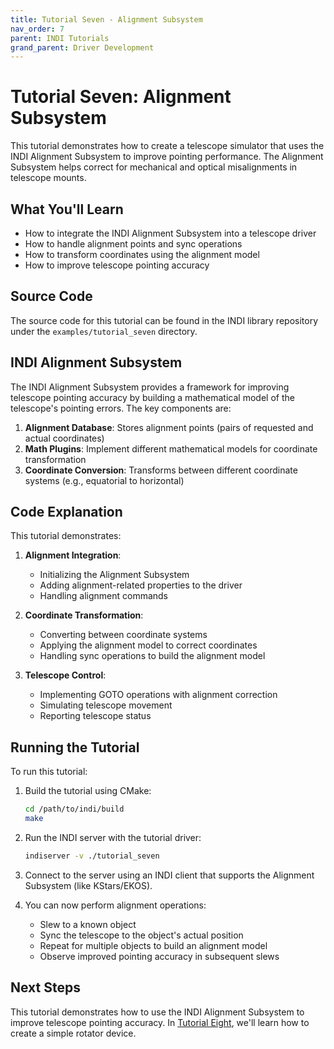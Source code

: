 ```yaml
---
title: Tutorial Seven - Alignment Subsystem
nav_order: 7
parent: INDI Tutorials
grand_parent: Driver Development
---
```


# Tutorial Seven: Alignment Subsystem

This tutorial demonstrates how to create a telescope simulator that uses the INDI Alignment Subsystem to improve pointing performance. The Alignment Subsystem helps correct for mechanical and optical misalignments in telescope mounts.

## What You'll Learn

- How to integrate the INDI Alignment Subsystem into a telescope driver
- How to handle alignment points and sync operations
- How to transform coordinates using the alignment model
- How to improve telescope pointing accuracy

## Source Code

The source code for this tutorial can be found in the INDI library repository under the `examples/tutorial_seven` directory.

## INDI Alignment Subsystem

The INDI Alignment Subsystem provides a framework for improving telescope pointing accuracy by building a mathematical model of the telescope's pointing errors. The key components are:

1. **Alignment Database**: Stores alignment points (pairs of requested and actual coordinates)
2. **Math Plugins**: Implement different mathematical models for coordinate transformation
3. **Coordinate Conversion**: Transforms between different coordinate systems (e.g., equatorial to horizontal)

## Code Explanation

This tutorial demonstrates:

1. **Alignment Integration**:

   - Initializing the Alignment Subsystem
   - Adding alignment-related properties to the driver
   - Handling alignment commands

2. **Coordinate Transformation**:

   - Converting between coordinate systems
   - Applying the alignment model to correct coordinates
   - Handling sync operations to build the alignment model

3. **Telescope Control**:
   - Implementing GOTO operations with alignment correction
   - Simulating telescope movement
   - Reporting telescope status

## Running the Tutorial

To run this tutorial:

1. Build the tutorial using CMake:

   ```bash
   cd /path/to/indi/build
   make
   ```

2. Run the INDI server with the tutorial driver:

   ```bash
   indiserver -v ./tutorial_seven
   ```

3. Connect to the server using an INDI client that supports the Alignment Subsystem (like KStars/EKOS).

4. You can now perform alignment operations:
   - Slew to a known object
   - Sync the telescope to the object's actual position
   - Repeat for multiple objects to build an alignment model
   - Observe improved pointing accuracy in subsequent slews

## Next Steps

This tutorial demonstrates how to use the INDI Alignment Subsystem to improve telescope pointing accuracy. In [Tutorial Eight](tutorial-eight.md), we'll learn how to create a simple rotator device.
